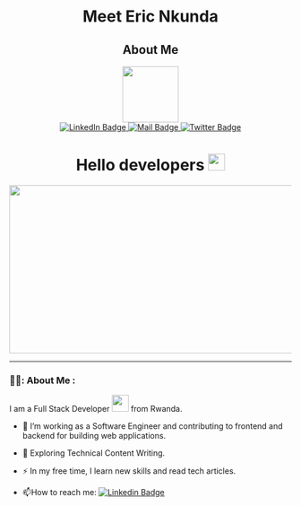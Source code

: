 <h1 align="center" color="blue">Meet Eric Nkunda</h1>

<h2 align="center">About Me</h2>
<div id="header" align="center">
  <img src="https://media.giphy.com/media/RKXnuEzs2KKBqa0K0B/giphy.gif" width="100"/>
  <div id="badges">
    <a href="www.linkedin.com/in/nkundimana-eric-14b11b224" target="_blank">
        <img src="https://img.shields.io/badge/LinkedIn-blue?style=for-the-badge&logo=linkedin&logoColor=white" alt="LinkedIn Badge"/>
    <a>
      <a href ="macnkunda@gmail.com">
        <img src="https://img.shields.io/badge/mail-red?style=for-the-badge&logo=mail&logoColor=white" alt="Mail Badge"/>
      </a>
      <a href="#">
        <img src="https://img.shields.io/badge/Twitter-blue?style=for-the-badge&logo=twitter&logoColor=white" alt="Twitter Badge"/>
      </a>
</div>
<img src="https://komarev.com/ghpvc/?username=your-github-username&style=flat-square&color=blue" alt=""/>
<h1>
  Hello developers
  <img src="https://media.giphy.com/media/hvRJCLFzcasrR4ia7z/giphy.gif" width="30px"/>
</h1>      
</div>
<div align="center">
  <img src="https://media.giphy.com/media/dWesBcTLavkZuG35MI/giphy.gif" width="600" height="300"/>
</div>
      
---

### 👨‍🦲: About Me :
I am a Full Stack Developer <img src="https://media.giphy.com/media/WUlplcMpOCEmTGBtBW/giphy.gif" width="30"> from Rwanda.
- :telescope: I’m working as a Software Engineer and contributing to frontend and backend for building web applications.

- :seedling: Exploring Technical Content Writing.

- :zap: In my free time, I learn new skills and read tech articles.

- :mailbox:How to reach me: [![Linkedin Badge](https://img.shields.io/badge/LinkedIn-blue?style=flat&logo=Linkedin&logoColor=white)](www.linkedin.com/in/nkundimana-eric-14b11b224)

